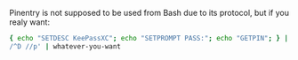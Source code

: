 Pinentry is not supposed to be used from Bash due to its protocol, but if you realy want:

```bash
{ echo "SETDESC KeePassXC"; echo "SETPROMPT PASS:"; echo "GETPIN"; } | pinentry-curses  -T $TTY -C UTF-8 | sed -n 's
/^D //p' | whatever-you-want
```